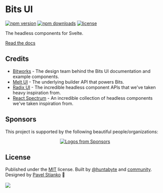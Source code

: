 # Bits UI

<!-- automd:badges license name="bits-ui" color="pink" github="huntabyte/bits-ui" -->

[![npm version](https://flat.badgen.net/npm/v/bits-ui?color=pink)](https://npmjs.com/package/bits-ui)
[![npm downloads](https://flat.badgen.net/npm/dm/bits-ui?color=pink)](https://npmjs.com/package/bits-ui)
[![license](https://flat.badgen.net/github/license/huntabyte/bits-ui?color=pink)](https://github.com/huntabyte/bits-ui/blob/main/LICENSE)

<!-- /automd -->

The headless components for Svelte.

[Read the docs](https://bits-ui.com)

## Credits

- [Bitworks](https://bitworks.cz) - The design team behind the Bits UI documentation and example components.
- [Melt UI](https://melt-ui.com) - The underlying builder API that powers Bits.
- [Radix UI](https://radix-ui.com) - The incredible headless component APIs that we've taken heavy inspiration from.
- [React Spectrum](https://react-spectrum.adobe.com) - An incredible collection of headless components we've taken inspiration from.

## Sponsors

This project is supported by the following beautiful people/organizations:

<p align="center">
  <a href="https://github.com/sponsors/huntabyte">
    <img src='https://cdn.jsdelivr.net/gh/huntabyte/static@main/sponsors.svg' alt="Logos from Sponsors" />
  </a>
</p>

## License

<!-- automd:contributors license=MIT author="huntabyte" github="huntabyte/bits-ui" -->

Published under the [MIT](https://github.com/huntabyte/bits-ui/blob/main/LICENSE) license.
Built by [@huntabyte](https://github.com/huntabyte) and [community](https://github.com/huntabyte/bits-ui/graphs/contributors). Designed by [Pavel Stianko](https://x.com/pavel_stianko) 💛
<br><br>
<a href="https://github.com/huntabyte/bits-ui/graphs/contributors">
<img src="https://contrib.rocks/image?repo=huntabyte/bits-ui" />
</a>

<!-- /automd -->
